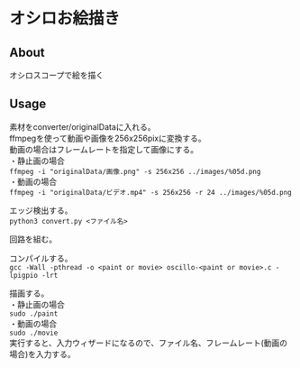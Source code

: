 # オシロお絵描き

## About  
オシロスコープで絵を描く

## Usage  
素材をconverter/originalDataに入れる。  
ffmpegを使って動画や画像を256x256pixに変換する。  
動画の場合はフレームレートを指定して画像にする。  
・静止画の場合  
`ffmpeg -i "originalData/画像.png" -s 256x256 ../images/%05d.png`  
・動画の場合  
`ffmpeg -i "originalData/ビデオ.mp4" -s 256x256 -r 24 ../images/%05d.png`  

エッジ検出する。  
`python3 convert.py <ファイル名>`  

回路を組む。  

コンパイルする。  
`gcc -Wall -pthread -o <paint or movie> oscillo-<paint or movie>.c -lpigpio -lrt`  

描画する。  
・静止画の場合  
`sudo ./paint`  
・動画の場合  
`sudo ./movie`  
実行すると、入力ウィザードになるので、ファイル名、フレームレート(動画の場合)を入力する。  
